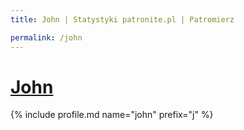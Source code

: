 ```yaml
---
title: John | Statystyki patronite.pl | Patromierz

permalink: /john
---
```


# [John](https://patronite.pl/john)

{% include profile.md name="john" prefix="j" %}

